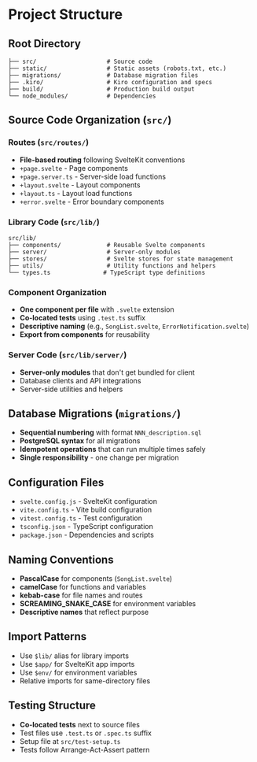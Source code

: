 # Project Structure

## Root Directory
```
├── src/                    # Source code
├── static/                 # Static assets (robots.txt, etc.)
├── migrations/             # Database migration files
├── .kiro/                  # Kiro configuration and specs
├── build/                  # Production build output
└── node_modules/           # Dependencies
```

## Source Code Organization (`src/`)

### Routes (`src/routes/`)
- **File-based routing** following SvelteKit conventions
- `+page.svelte` - Page components
- `+page.server.ts` - Server-side load functions
- `+layout.svelte` - Layout components
- `+layout.ts` - Layout load functions
- `+error.svelte` - Error boundary components

### Library Code (`src/lib/`)
```
src/lib/
├── components/             # Reusable Svelte components
├── server/                 # Server-only modules
├── stores/                 # Svelte stores for state management
├── utils/                  # Utility functions and helpers
└── types.ts               # TypeScript type definitions
```

### Component Organization
- **One component per file** with `.svelte` extension
- **Co-located tests** using `.test.ts` suffix
- **Descriptive naming** (e.g., `SongList.svelte`, `ErrorNotification.svelte`)
- **Export from components** for reusability

### Server Code (`src/lib/server/`)
- **Server-only modules** that don't get bundled for client
- Database clients and API integrations
- Server-side utilities and helpers

## Database Migrations (`migrations/`)
- **Sequential numbering** with format `NNN_description.sql`
- **PostgreSQL syntax** for all migrations
- **Idempotent operations** that can run multiple times safely
- **Single responsibility** - one change per migration

## Configuration Files
- `svelte.config.js` - SvelteKit configuration
- `vite.config.ts` - Vite build configuration  
- `vitest.config.ts` - Test configuration
- `tsconfig.json` - TypeScript configuration
- `package.json` - Dependencies and scripts

## Naming Conventions
- **PascalCase** for components (`SongList.svelte`)
- **camelCase** for functions and variables
- **kebab-case** for file names and routes
- **SCREAMING_SNAKE_CASE** for environment variables
- **Descriptive names** that reflect purpose

## Import Patterns
- Use `$lib/` alias for library imports
- Use `$app/` for SvelteKit app imports
- Use `$env/` for environment variables
- Relative imports for same-directory files

## Testing Structure
- **Co-located tests** next to source files
- Test files use `.test.ts` or `.spec.ts` suffix
- Setup file at `src/test-setup.ts`
- Tests follow Arrange-Act-Assert pattern